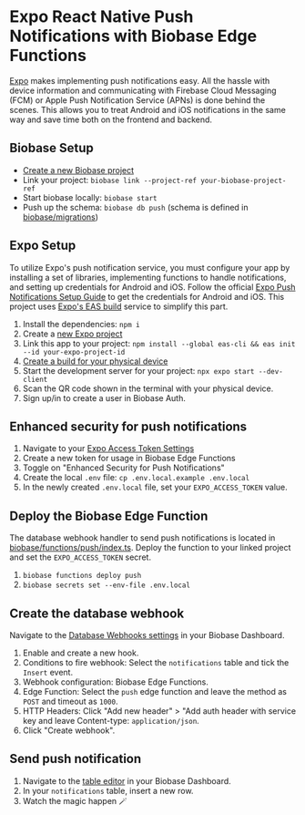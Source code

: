 # Expo React Native Push Notifications with Biobase Edge Functions

[Expo](https://docs.expo.dev/push-notifications/overview/) makes implementing push notifications easy. All the hassle with device information and communicating with Firebase Cloud Messaging (FCM) or Apple Push Notification Service (APNs) is done behind the scenes. This allows you to treat Android and iOS notifications in the same way and save time both on the frontend and backend.

## Biobase Setup

- [Create a new Biobase project](https://database.new)
- Link your project: `biobase link --project-ref your-biobase-project-ref`
- Start biobase locally: `biobase start`
- Push up the schema: `biobase db push` (schema is defined in [biobase/migrations](./biobase/migrations/))

## Expo Setup

To utilize Expo's push notification service, you must configure your app by installing a set of libraries, implementing functions to handle notifications, and setting up credentials for Android and iOS. Follow the official [Expo Push Notifications Setup Guide](https://docs.expo.dev/push-notifications/push-notifications-setup/) to get the credentials for Android and iOS. This project uses [Expo's EAS build](https://docs.expo.dev/build/introduction/) service to simplify this part.

1. Install the dependencies: `npm i`
1. Create a [new Expo project](https://expo.dev/accounts/_/projects)
1. Link this app to your project: `npm install --global eas-cli && eas init --id your-expo-project-id`
1. [Create a build for your physical device](https://docs.expo.dev/develop/development-builds/create-a-build/#create-a-build-for-the-device)
1. Start the development server for your project: `npx expo start --dev-client`
1. Scan the QR code shown in the terminal with your physical device.
1. Sign up/in to create a user in Biobase Auth.

## Enhanced security for push notifications

1. Navigate to your [Expo Access Token Settings](https://expo.dev/accounts/_/settings/access-tokens)
1. Create a new token for usage in Biobase Edge Functions
1. Toggle on "Enhanced Security for Push Notifications"
1. Create the local `.env` file: `cp .env.local.example .env.local`
1. In the newly created `.env.local` file, set your `EXPO_ACCESS_TOKEN` value.

## Deploy the Biobase Edge Function

The database webhook handler to send push notifications is located in [biobase/functions/push/index.ts](./biobase/functions/push/index.ts). Deploy the function to your linked project and set the `EXPO_ACCESS_TOKEN` secret.

1. `biobase functions deploy push`
1. `biobase secrets set --env-file .env.local`

## Create the database webhook

Navigate to the [Database Webhooks settings](https://biobase.com/dashboard/project/_/database/hooks) in your Biobase Dashboard.

1. Enable and create a new hook.
1. Conditions to fire webhook: Select the `notifications` table and tick the `Insert` event. 
1. Webhook configuration: Biobase Edge Functions.
1. Edge Function: Select the `push` edge function and leave the method as `POST` and timeout as `1000`. 
1. HTTP Headers: Click "Add new header" > "Add auth header with service key and leave Content-type: `application/json`.
1. Click "Create webhook".

## Send push notification

1. Navigate to the [table editor](https://biobase.com/dashboard/project/_/editor) in your Biobase Dashboard.
1. In your `notifications` table, insert a new row.
1. Watch the magic happen 🪄
